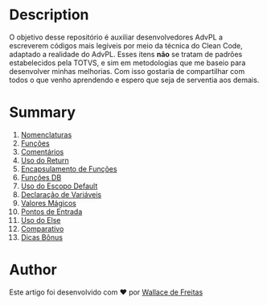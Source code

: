 # Description

O objetivo desse repositório é auxiliar desenvolvedores AdvPL a escreverem códigos mais legíveis por meio da técnica do Clean Code, adaptado a realidade do AdvPL.
Esses itens **não** se tratam de padrões estabelecidos pela TOTVS, e sim em metodologias que me baseio para desenvolver minhas melhorias.
Com isso gostaria de compartilhar com todos o que venho aprendendo e espero que seja de serventia aos demais.

# Summary

1. [Nomenclaturas](clean-code/nomenclaturas/README.md)
2. [Funções](clean-code/funcoes/README.md)
3. [Comentários](clean-code/comentarios/README.md)
4. [Uso do Return](clean-code/uso-return/README.md)
5. [Encapsulamento de Funções](clean-code/encapsulamento-funcoes/README.md)
6. [Funções DB]()
7. [Uso do Escopo Default]()
8. [Declaração de Variáveis]()
9. [Valores Mágicos]()
10. [Pontos de Entrada]()
11. [Uso do Else]()
12. [Comparativo]()
13. [Dicas Bônus]()

# Author

Este artigo foi desenvolvido com ❤️ por [Wallace de Freitas](https://github.com/wallacefreitas)
